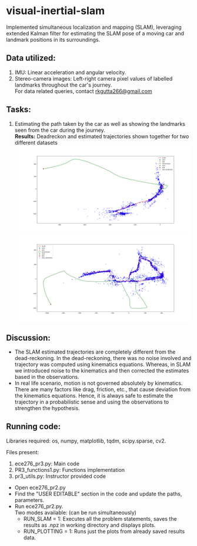 # visual-inertial-slam
Implemented simultaneous localization and mapping (SLAM), leveraging extended Kalman filter for estimating the SLAM pose of a moving car and landmark positions in its surroundings.

## Data utilized:
1. IMU: Linear acceleration and angular velocity.
2. Stereo-camera images: Left-right camera pixel values of labelled landmarks throughout the car's journey.
<br>For data related queries, contact rkgutta266@gmail.com

## Tasks:
1. Estimating the path taken by the car as well as showing the landmarks seen from the car during the journey. <br>
**Results:** Deadreckon and estimated trajectories shown together for two different datasets <br>
![Dataset 3](/plots_images/data3_v1_w0001_pix25.png) <br>
![Dataset 10](/plots_images/data10_v1_w0001_pix25.png)

## Discussion:
* The SLAM estimated trajectories are completely different from the dead-reckoning. In the dead-reckoning, there was
no noise involved and trajectory was computed using kinematics equations. Whereas, in SLAM we introduced noise
to the kinematics and then corrected the estimates based in the observations.
* In real life scenario, motion is not governed absolutely by kinematics. There are many factors like drag, friction, etc.,
that cause deviation from the kinematics equations. Hence, it is always safe to estimate the trajectory in a probabilistic
sense and using the observations to strengthen the hypothesis.

## Running code:
Libraries required: os, numpy, matplotlib, tqdm, scipy.sparse, cv2.

Files present: 
1. ece276_pr3.py: Main code
2. PR3_functions1.py: Functions implementation
3. pr3_utils.py: Instructor provided code

* Open ece276_pr2.py
* Find the "USER EDITABLE" section in the code and update the paths, parameters.
* Run ece276_pr2.py. <br>
 Two modes available: (can be run simultaneously)
	- RUN_SLAM = 1: Executes all the problem statements, saves the results as .npz in working directory and displays plots. <br>
	- RUN_PLOTTING = 1: Runs just the plots from already saved results data.

